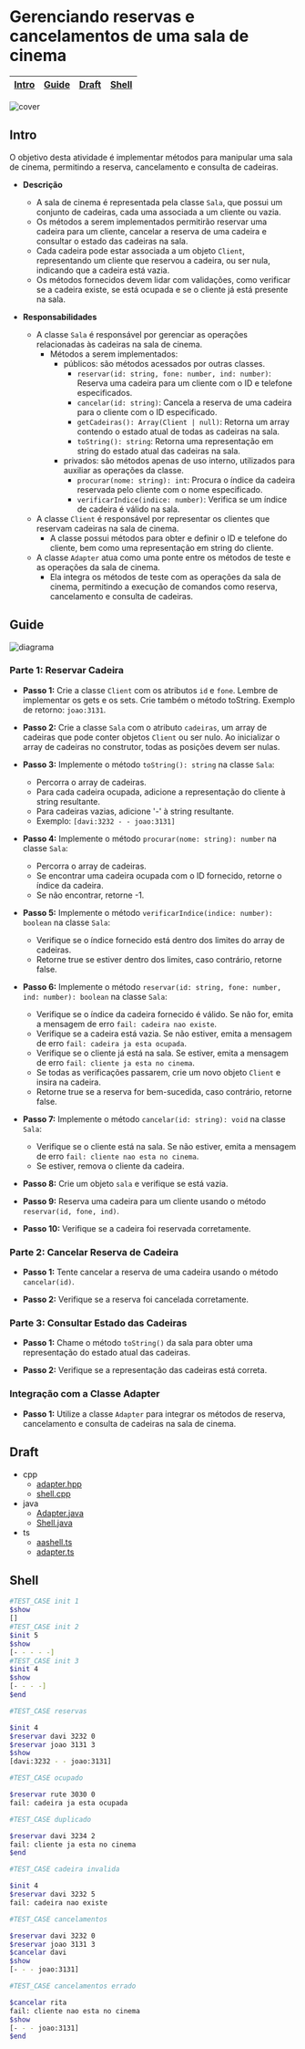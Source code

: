 # Gerenciando reservas e cancelamentos de uma sala de cinema

<!-- toch -->
[Intro](#intro) | [Guide](#guide) | [Draft](#draft) | [Shell](#shell)
-- | -- | -- | --
<!-- toch -->

![cover](cover.jpg)

## Intro

O objetivo desta atividade é implementar métodos para manipular uma sala de cinema, permitindo a reserva, cancelamento e consulta de cadeiras.

- **Descrição**
  - A sala de cinema é representada pela classe `Sala`, que possui um conjunto de cadeiras, cada uma associada a um cliente ou vazia.
  - Os métodos a serem implementados permitirão reservar uma cadeira para um cliente, cancelar a reserva de uma cadeira e consultar o estado das cadeiras na sala.
  - Cada cadeira pode estar associada a um objeto `Client`, representando um cliente que reservou a cadeira, ou ser nula, indicando que a cadeira está vazia.
  - Os métodos fornecidos devem lidar com validações, como verificar se a cadeira existe, se está ocupada e se o cliente já está presente na sala.

- **Responsabilidades**
  - A classe `Sala` é responsável por gerenciar as operações relacionadas às cadeiras na sala de cinema.
    - Métodos a serem implementados:
      - públicos: são métodos acessados por outras classes.
        - `reservar(id: string, fone: number, ind: number)`: Reserva uma cadeira para um cliente com o ID e telefone especificados.
        - `cancelar(id: string)`: Cancela a reserva de uma cadeira para o cliente com o ID especificado.
        - `getCadeiras(): Array(Client | null)`: Retorna um array contendo o estado atual de todas as cadeiras na sala.
        - `toString(): string`: Retorna uma representação em string do estado atual das cadeiras na sala.
      - privados: são métodos apenas de uso interno, utilizados para auxiliar as operações da classe.
        - `procurar(nome: string): int`: Procura o índice da cadeira reservada pelo cliente com o nome especificado.
        - `verificarIndice(indice: number)`: Verifica se um índice de cadeira é válido na sala.
  - A classe `Client` é responsável por representar os clientes que reservam cadeiras na sala de cinema.
    - A classe possui métodos para obter e definir o ID e telefone do cliente, bem como uma representação em string do cliente.
  - A classe `Adapter` atua como uma ponte entre os métodos de teste e as operações da sala de cinema.
    - Ela integra os métodos de teste com as operações da sala de cinema, permitindo a execução de comandos como reserva, cancelamento e consulta de cadeiras.

## Guide

![diagrama](diagrama.png)

### Parte 1: Reservar Cadeira

- **Passo 1:** Crie a classe `Client` com os atributos `id` e `fone`. Lembre de implementar os gets e os sets. Crie também o método toString. Exemplo de retorno: `joao:3131`.

- **Passo 2:** Crie a classe `Sala` com o atributo `cadeiras`, um array de cadeiras que pode conter objetos `Client` ou ser nulo. Ao inicializar o array de cadeiras no construtor, todas as posições devem ser nulas.

- **Passo 3:** Implemente o método `toString(): string` na classe `Sala`:
  - Percorra o array de cadeiras.
  - Para cada cadeira ocupada, adicione a representação do cliente à string resultante.
  - Para cadeiras vazias, adicione '-' à string resultante.
  - Exemplo: `[davi:3232 - - joao:3131]`

- **Passo 4:** Implemente o método `procurar(nome: string): number` na classe `Sala`:
  - Percorra o array de cadeiras.
  - Se encontrar uma cadeira ocupada com o ID fornecido, retorne o índice da cadeira.
  - Se não encontrar, retorne -1.

- **Passo 5:** Implemente o método `verificarIndice(indice: number): boolean` na classe `Sala`:
  - Verifique se o índice fornecido está dentro dos limites do array de cadeiras.
  - Retorne true se estiver dentro dos limites, caso contrário, retorne false.

- **Passo 6:** Implemente o método `reservar(id: string, fone: number, ind: number): boolean` na classe `Sala`:
  - Verifique se o índice da cadeira fornecido é válido. Se não for, emita a mensagem de erro `fail: cadeira nao existe`.
  - Verifique se a cadeira está vazia. Se não estiver, emita a mensagem de erro `fail: cadeira ja esta ocupada`.
  - Verifique se o cliente já está na sala. Se estiver, emita a mensagem de erro `fail: cliente ja esta no cinema`.
  - Se todas as verificações passarem, crie um novo objeto `Client` e insira na cadeira.
  - Retorne true se a reserva for bem-sucedida, caso contrário, retorne false.

- **Passo 7:** Implemente o método `cancelar(id: string): void` na classe `Sala`:
  - Verifique se o cliente está na sala. Se não estiver, emita a mensagem de erro `fail: cliente nao esta no cinema`.
  - Se estiver, remova o cliente da cadeira.

- **Passo 8:** Crie um objeto `sala` e verifique se está vazia.

- **Passo 9:** Reserva uma cadeira para um cliente usando o método `reservar(id, fone, ind)`.

- **Passo 10:** Verifique se a cadeira foi reservada corretamente.

### Parte 2: Cancelar Reserva de Cadeira

- **Passo 1:** Tente cancelar a reserva de uma cadeira usando o método `cancelar(id)`.

- **Passo 2:** Verifique se a reserva foi cancelada corretamente.

### Parte 3: Consultar Estado das Cadeiras

- **Passo 1:** Chame o método `toString()` da sala para obter uma representação do estado atual das cadeiras.

- **Passo 2:** Verifique se a representação das cadeiras está correta.

### Integração com a Classe Adapter

- **Passo 1:** Utilize a classe `Adapter` para integrar os métodos de reserva, cancelamento e consulta de cadeiras na sala de cinema.

## Draft

<!-- links .cache/draft -->
- cpp
  - [adapter.hpp](.cache/draft/cpp/adapter.hpp)
  - [shell.cpp](.cache/draft/cpp/shell.cpp)
- java
  - [Adapter.java](.cache/draft/java/Adapter.java)
  - [Shell.java](.cache/draft/java/Shell.java)
- ts
  - [aashell.ts](.cache/draft/ts/aashell.ts)
  - [adapter.ts](.cache/draft/ts/adapter.ts)
<!-- links -->

## Shell

```bash
#TEST_CASE init 1
$show
[]
#TEST_CASE init 2
$init 5
$show
[- - - - -]
#TEST_CASE init 3
$init 4
$show
[- - - -]
$end
```

```sh
#TEST_CASE reservas

$init 4
$reservar davi 3232 0
$reservar joao 3131 3
$show
[davi:3232 - - joao:3131]

#TEST_CASE ocupado

$reservar rute 3030 0
fail: cadeira ja esta ocupada

#TEST_CASE duplicado

$reservar davi 3234 2
fail: cliente ja esta no cinema
$end
```

```sh
#TEST_CASE cadeira invalida

$init 4
$reservar davi 3232 5
fail: cadeira nao existe

#TEST_CASE cancelamentos

$reservar davi 3232 0
$reservar joao 3131 3
$cancelar davi
$show
[- - - joao:3131]

#TEST_CASE cancelamentos errado

$cancelar rita
fail: cliente nao esta no cinema
$show
[- - - joao:3131]
$end
```

